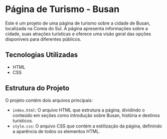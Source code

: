 # Página de Turismo - Busan

Este é um projeto de uma página de turismo sobre a cidade de Busan, localizada na Coreia do Sul. A página apresenta informações sobre a cidade, suas atrações turísticas e oferece uma visão geral das opções disponíveis para diferentes públicos.

## Tecnologias Utilizadas

- HTML
- CSS

## Estrutura do Projeto

O projeto contém dois arquivos principais:

- `index.html`: O arquivo HTML que estrutura a página, dividindo o conteúdo em seções como introdução sobre Busan, história e destinos turísticos.
- `style.css`: O arquivo CSS que contém a estilização da página, definindo a aparência de todos os elementos HTML.
